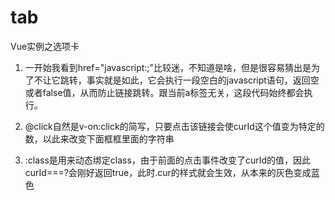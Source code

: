 # tab
Vue实例之选项卡
1. 一开始我看到href="javascript:;"比较迷，不知道是啥，但是很容易猜出是为了不让它跳转，事实就是如此，它会执行一段空白的javascript语句，返回空或者false值，从而防止链接跳转。跟当前a标签无关，这段代码始终都会执行。   

2. @click自然是v-on:click的简写，只要点击该链接会使curId这个值变为特定的数，以此来改变下面框框里面的字符串     

3. :class是用来动态绑定class，由于前面的点击事件改变了curId的值，因此curId===?会刚好返回true，此时.cur的样式就会生效，从本来的灰色变成蓝色   
